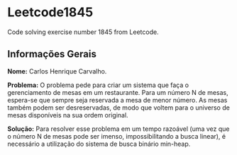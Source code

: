 # Leetcode1845
Code solving exercise number 1845 from Leetcode.

## Informações Gerais

**Nome:** Carlos Henrique Carvalho.

**Problema:** O problema pede para criar um sistema que faça o gerenciamento de mesas em um restaurante. Para um número N de mesas, espera-se que sempre seja reservada a mesa de menor número. As mesas também podem ser desreservadas, de modo que voltem para o universo de mesas disponíveis na sua ordem original.

**Solução:** Para resolver esse problema em um tempo razoável (uma vez que o número N de mesas pode ser imenso, impossibilitando a busca linear), é necessário a utilização do sistema de busca binário min-heap.
